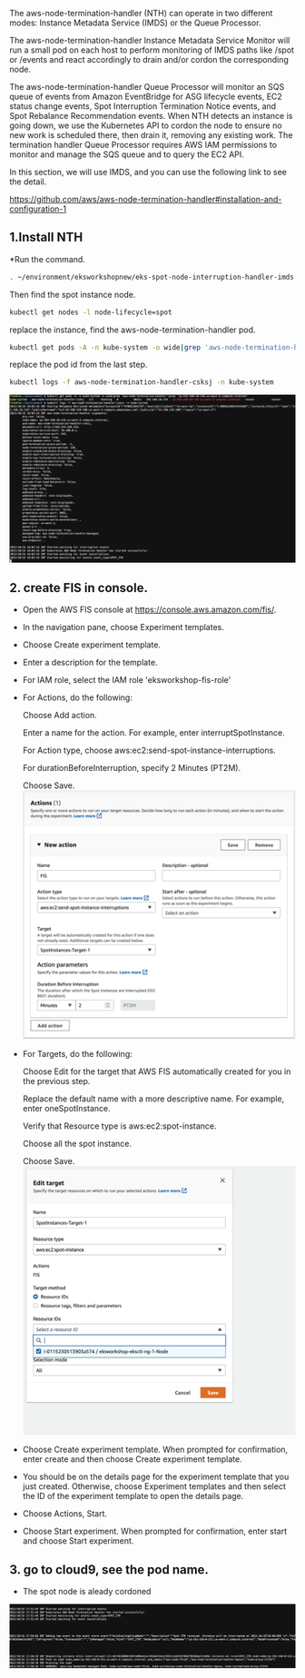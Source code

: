 The aws-node-termination-handler (NTH) can operate in two different modes: Instance Metadata Service (IMDS) or the Queue Processor.

The aws-node-termination-handler Instance Metadata Service Monitor will run a small pod on each host to perform monitoring of IMDS paths like /spot or /events and react accordingly to drain and/or cordon the corresponding node.

The aws-node-termination-handler Queue Processor will monitor an SQS queue of events from Amazon EventBridge for ASG lifecycle events, EC2 status change events, Spot Interruption Termination Notice events, and Spot Rebalance Recommendation events. When NTH detects an instance is going down, we use the Kubernetes API to cordon the node to ensure no new work is scheduled there, then drain it, removing any existing work. The termination handler Queue Processor requires AWS IAM permissions to monitor and manage the SQS queue and to query the EC2 API.

In this section, we will use IMDS, and you can use the following link to see the detail.

https://github.com/aws/aws-node-termination-handler#installation-and-configuration-1

## 1.Install NTH
*Run the command.
```bash
. ~/environment/eksworkshopnew/eks-spot-node-interruption-handler-imds.sh
```
Then find the spot instance node.
```bash
kubectl get nodes -l node-lifecycle=spot
```
replace the instance, find the aws-node-termination-handler pod.
```bash
kubectl get pods -A -n kube-system -o wide|grep 'aws-node-termination-handler'|grep 'ip-192-168-18-134.us-west-2.compute.internal'
```
replace the pod id from the last step.
```bash
kubectl logs -f aws-node-termination-handler-csksj -n kube-system
```
![node termination handler pod logs](./screenshots/spot-node-nth-log.png)


## 2. create FIS in console.
* Open the AWS FIS console at https://console.aws.amazon.com/fis/.

* In the navigation pane, choose Experiment templates.

* Choose Create experiment template.

* Enter a description for the template.

* For IAM role, select the IAM role 'eksworkshop-fis-role'

* For Actions, do the following:

    Choose Add action.

    Enter a name for the action. For example, enter interruptSpotInstance.

    For Action type, choose aws:ec2:send-spot-instance-interruptions.

    For durationBeforeInterruption, specify 2 Minutes (PT2M).

    Choose Save.
![fis action](./screenshots/nth-action.png)

* For Targets, do the following:

    Choose Edit for the target that AWS FIS automatically created for you in the previous step.

    Replace the default name with a more descriptive name. For example, enter oneSpotInstance.

    Verify that Resource type is aws:ec2:spot-instance.

    Choose all the spot instance.

    Choose Save.
![fis target](./screenshots/ntd-target.png)

* Choose Create experiment template. When prompted for confirmation, enter create and then choose Create experiment template.

* You should be on the details page for the experiment template that you just created. Otherwise, choose Experiment templates and then select the ID of the experiment template to open the details page.

* Choose Actions, Start.

* Choose Start experiment. When prompted for confirmation, enter start and choose Start experiment.

## 3. go to cloud9, see the pod name.
* The spot node is aleady cordoned

![node cordoned](./screenshots/nth-log-2.png)